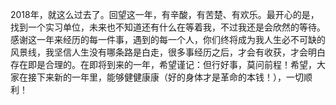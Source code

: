 2018年，就这么过去了。回望这一年，有辛酸，有苦楚、有欢乐。最开心的是，找到一个实习单位，未来也不知道还有什么在等着我，不过我还是会欣然的等待。感谢这一年来经历的每一件事，遇到的每一个人，你们终将成为我人生必不可缺的风景线，我坚信人生没有哪条路是白走，很多事经历之后，才会有收获，才会明白存在即是合理的。在即将到来的一年，希望谨记：但行好事，莫问前程！希望，大家在接下来新的一年里，能够健健康康（好的身体才是革命的本钱！），一切顺利！


